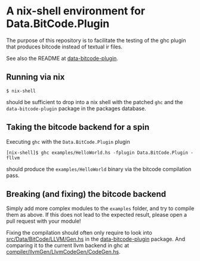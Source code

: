 # A nix-shell environment for Data.BitCode.Plugin

The purpose of this repository is to facilitate the testing of the
ghc plugin that produces bitcode instead of textual ir files.

See also the README at [data-bitcode-plugin](https://github.com/angerman/data-bitcode-plugin).

## Running via nix

```
$ nix-shell
```

should be sufficient to drop into a nix shell with the patched `ghc`
and the `data-bitcode-plugin` package in the packages database.

## Taking the bitcode backend for a spin

Executing `ghc` with the `Data.BitCode.Plugin` plugin
```
[nix-shell]$ ghc examples/HelloWorld.hs -fplugin Data.BitCode.Plugin -fllvm
```
should produce the `examples/HelloWorld` binary via the bitcode
compilation pass.

## Breaking (and fixing) the bitcode backend

Simply add more complex modules to the `examples` folder, and try
to compile them as above.  If this does not lead to the expected
result, please open a pull request with your module!

Fixing the compilation should often only require to look into
[src/Data/BitCode/LLVM/Gen.hs](https://github.com/angerman/data-bitcode-plugin/blob/master/src/Data/BitCode/LLVM/Gen.hs)
in the [data-bitcode-plugin](https://github.com/angerman/data-bitcode-plugin)
package.  And comparing it to the current llvm backend in ghc at [compiler/llvmGen/LlvmCodeGen/CodeGen.hs](https://github.com/ghc/ghc/blob/master/compiler/llvmGen/LlvmCodeGen/CodeGen.hs).
